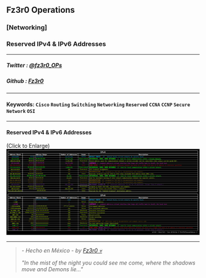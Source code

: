 ## Fz3r0 Operations

### [Networking]

### Reserved IPv4 & IPv6 Addresses

---

##### Twitter : [@fz3r0_OPs](https://twitter.com/Fz3r0_OPs) 
##### Github  : [Fz3r0](https://github.com/fz3r0) 

---

#### Keywords: `Cisco` `Routing` `Switching` `Networking` `Reserved` `CCNA` `CCNP` `Secure Network` `OSI`

---

#### Reserved IPv4 & IPv6 Addresses

(Click to Enlarge)
![tabla](/Networking/Knowledge/Tables-Models-Cheatsheets/Tables-Models/reserved_ip_fz3r0.png)

---

> _- Hecho en México - by [Fz3r0 💀](https://github.com/Fz3r0/)_
>
> _"In the mist of the night you could see me come, where the shadows move and Demons lie..."_

